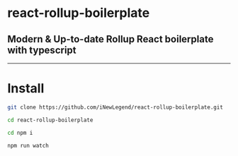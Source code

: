 # react-rollup-boilerplate
## Modern & Up-to-date Rollup React boilerplate with typescript

----
# Install

```bash
git clone https://github.com/iNewLegend/react-rollup-boilerplate.git
```

```bash
cd react-rollup-boilerplate
```

```bash
cd npm i
```

```bash
npm run watch
```
